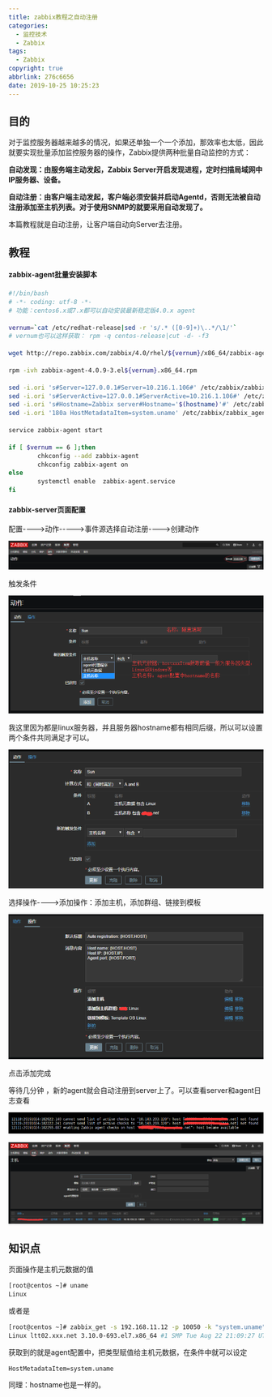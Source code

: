 ```yaml
---
title: zabbix教程之自动注册
categories:
  - 监控技术
  - Zabbix
tags:
  - Zabbix
copyright: true
abbrlink: 276c6656
date: 2019-10-25 10:25:23
---
```


## 目的

对于监控服务器越来越多的情况，如果还单独一个一个添加，那效率也太低，因此就要实现批量添加监控服务器的操作，Zabbix提供两种批量自动监控的方式：

**自动发现：由服务端主动发起，Zabbix Server开启发现进程，定时扫描局域网中IP服务器、设备。**

**自动注册：由客户端主动发起，客户端必须安装并启动Agentd，否则无法被自动注册添加至主机列表。对于使用SNMP的就要采用自动发现了。**

本篇教程就是自动注册，让客户端自动向Server去注册。

<!--more-->

## 教程

#### zabbix-agent批量安装脚本

```bash
#!/bin/bash
# -*- coding: utf-8 -*-
# 功能：centos6.x或7.x都可以自动安装最新稳定版4.0.x agent

vernum=`cat /etc/redhat-release|sed -r 's/.* ([0-9]+)\..*/\1/'`
# vernum也可以这样获取： rpm -q centos-release|cut -d- -f3

wget http://repo.zabbix.com/zabbix/4.0/rhel/${vernum}/x86_64/zabbix-agent-4.0.9-3.el${vernum}.x86_64.rpm

rpm -ivh zabbix-agent-4.0.9-3.el${vernum}.x86_64.rpm

sed -i.ori 's#Server=127.0.0.1#Server=10.216.1.106#' /etc/zabbix/zabbix_agentd.conf
sed -i.ori 's#ServerActive=127.0.0.1#ServerActive=10.216.1.106#' /etc/zabbix/zabbix_agentd.conf
sed -i.ori 's#Hostname=Zabbix server#Hostname='$(hostname)'#' /etc/zabbix/zabbix_agentd.conf
sed -i.ori '180a HostMetadataItem=system.uname' /etc/zabbix/zabbix_agentd.conf

service zabbix-agent start

if [ $vernum == 6 ];then
        chkconfig --add zabbix-agent
        chkconfig zabbix-agent on
else
        systemctl enable  zabbix-agent.service
fi
```

#### zabbix-server页面配置

配置---->动作----->事件源选择自动注册---->创建动作

![](zabbix教程之自动注册/1.png)

触发条件

![](zabbix教程之自动注册/2.png)

我这里因为都是linux服务器，并且服务器hostname都有相同后缀，所以可以设置两个条件共同满足才可以。

![](zabbix教程之自动注册/3.png)

选择操作---->添加操作：添加主机，添加群组、链接到模板

![](zabbix教程之自动注册/4.png)

点击添加完成

等待几分钟 ，新的agent就会自动注册到server上了。可以查看server和agent日志查看

![](zabbix教程之自动注册/5.png)

![](zabbix教程之自动注册/6.png)

## 知识点

页面操作是主机元数据的值 

```bash
[root@centos ~]# uname
Linux
```

或者是

```bash
[root@centos ~]# zabbix_get -s 192.168.11.12 -p 10050 -k "system.uname"
Linux ltt02.xxx.net 3.10.0-693.el7.x86_64 #1 SMP Tue Aug 22 21:09:27 UTC 2017 x86_64
```

获取到的就是agent配置中，把类型赋值给主机元数据，在条件中就可以设定

```
HostMetadataItem=system.uname
```

同理：hostname也是一样的。